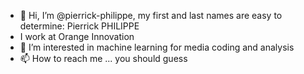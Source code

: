 - 👋 Hi, I’m @pierrick-philippe, my first and last names are easy to determine: Pierrick PHILIPPE
- I work at Orange Innovation 
- 👀 I’m interested in machine learning for media coding and analysis
- 📫 How to reach me ... you should guess

<!---
pierrick-philippe/pierrick-philippe is a ✨ special ✨ repository because its `README.md` (this file) appears on your GitHub profile.
You can click the Preview link to take a look at your changes.
--->

